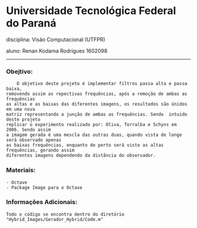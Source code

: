 <h1>Universidade Tecnológica Federal do Paraná</h1>

<b2>disciplina: Visão Computacional (UTFPR)</b2>

<b3>aluno: Renan Kodama Rodrigues 1602098</b3>    

-----------------------------------------------------

    
   
<h3>Obejtivo:</h3>

        O objetivo deste projeto é implementar filtros passa alta e passa baixa,
    removendo assim as repectivas frequências, após a remoção de ambas as frequências
    as altas e as baixas das diferentes imagens, os resultados são únidos em uma nova 
    matriz representando a junção de ambas as frequências. Sendo  intuido deste projeto
    replicar o experimento realizado por: Oliva, Torralba e Schyns em 2006. Sendo assim
    a imagem gerada é uma mescla das outras duas, quando vista de longe será observado apenas
    as baixas frequências, enquanto de perto será visto as altas frequências, gerando assim 
    diferentes imagens dependendo da distância do observador.
    
    
    
<h3>Materiais:</h3>

    - Octave
    - Package Image para o Octave
  
  

<h3>Informações Adicionais:</h3>

    Todo o código se encontra dentro do diretório "Hybrid_Images/Gerador_Hybrid/Code.m"  
